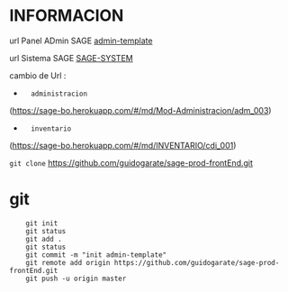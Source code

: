 # INFORMACION

url Panel ADmin SAGE [admin-template](https://admin-template-1.herokuapp.com/)</br>

url Sistema SAGE [SAGE-SYSTEM](https://sage-bo.herokuapp.com/) </br>

cambio de Url :
*       administracion
(https://sage-bo.herokuapp.com/#/md/Mod-Administracion/adm_003)
*       inventario
(https://sage-bo.herokuapp.com/#/md/INVENTARIO/cdi_001)

`git clone` https://github.com/guidogarate/sage-prod-frontEnd.git

# git

        git init
        git status
        git add .
        git status
        git commit -m "init admin-template"
        git remote add origin https://github.com/guidogarate/sage-prod-frontEnd.git
        git push -u origin master
